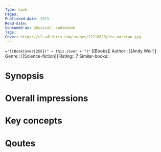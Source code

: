 ```yaml
---
Type: book
Pages: 
Published-date: 2013
Read-date:
Consumed-as: physical, audiobook
Tags: 
Cover: https://s2.adlibris.com/images/12218029/the-martian.jpg
---
```

`="![BookCover|250](" + this.cover + ")"`
[[Books]]
Author:: [[Andy Weir]]
Genre:: [[Science-fiction]]
Rating:: 7
Similar-books:: 

# Synopsis

# Overall impressions

# Key concepts


# Qoutes


